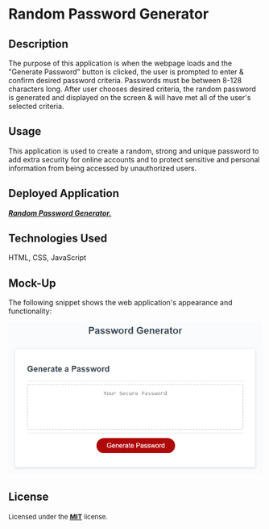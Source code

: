 # Random Password Generator

## Description

The purpose of this application is when the webpage loads and the "Generate Password" button is clicked, the user is prompted to enter & confirm desired password criteria. Passwords must be between 8-128 characters long. After user chooses desired criteria, the random password is generated and displayed on the screen & will have met all of the user's selected criteria.

## Usage

This application is used to create a random, strong and unique password to add extra security for online accounts and to protect sensitive and personal information from being accessed by unauthorized users.

## Deployed Application
<a href="https://techmack92.github.io/random-password-generator/" target="_blank">***Random Password Generator.***</a></br>

## Technologies Used
HTML, CSS, JavaScript

## Mock-Up

The following snippet shows the web application's appearance and functionality:

![The Password Generator application displays a red button to generate a random password.](./pwgenerator.png)

## License

<font size="2"> Licensed under the <a href="https://github.com/techmack92/random-password-generator/main/LICENSE"> **MIT**</a> license.</font>
